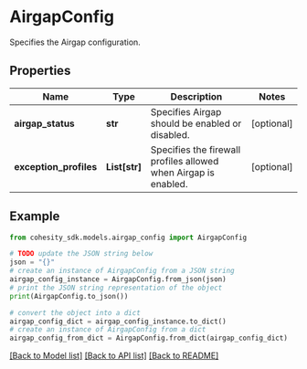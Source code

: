 # AirgapConfig

Specifies the Airgap configuration.

## Properties

Name | Type | Description | Notes
------------ | ------------- | ------------- | -------------
**airgap_status** | **str** | Specifies Airgap should be enabled or disabled. | [optional] 
**exception_profiles** | **List[str]** | Specifies the firewall profiles allowed when Airgap is enabled. | [optional] 

## Example

```python
from cohesity_sdk.models.airgap_config import AirgapConfig

# TODO update the JSON string below
json = "{}"
# create an instance of AirgapConfig from a JSON string
airgap_config_instance = AirgapConfig.from_json(json)
# print the JSON string representation of the object
print(AirgapConfig.to_json())

# convert the object into a dict
airgap_config_dict = airgap_config_instance.to_dict()
# create an instance of AirgapConfig from a dict
airgap_config_from_dict = AirgapConfig.from_dict(airgap_config_dict)
```
[[Back to Model list]](../README.md#documentation-for-models) [[Back to API list]](../README.md#documentation-for-api-endpoints) [[Back to README]](../README.md)


